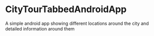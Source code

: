 # CityTourTabbedAndroidApp
A simple android app showing different locations around the city and detailed information around them
